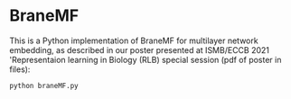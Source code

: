 # BraneMF

This is a Python implementation of BraneMF for multilayer network embedding, as described in our poster presented at ISMB/ECCB 2021 'Representaion learning in Biology (RLB) special session (pdf of poster in files):

```
python braneMF.py
```
